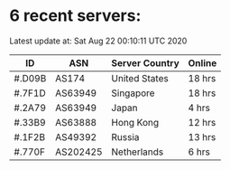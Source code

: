# 6 recent servers:

Latest update at: Sat Aug 22 00:10:11 UTC 2020

| ID | ASN | Server Country | Online |
| -- | --- | -------------- | ------ |
| #.D09B | AS174 | United States | 18 hrs |
| #.7F1D | AS63949 | Singapore | 18 hrs |
| #.2A79 | AS63949 | Japan | 4 hrs |
| #.33B9 | AS63888 | Hong Kong | 12 hrs |
| #.1F2B | AS49392 | Russia | 13 hrs |
| #.770F | AS202425 | Netherlands | 6 hrs |

